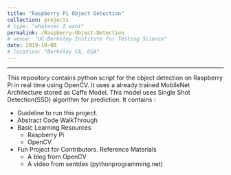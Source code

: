 ```yaml
---
title: "Raspberry Pi Object Detection"
collection: projects
# type: "whatever I want"
permalink: /Raspberry-Object-Detection
# venue: "UC-Berkeley Institute for Testing Science"
date: 2019-10-08
# location: "Berkeley CA, USA"
---
```

---
This repository contains python script for the object detection on Raspberry Pi in real time using OpenCV. It uses a already trained MobileNet Architecture stored as Caffe Model. This model uses Single Shot Detection(SSD) algorithm for prediction.
It contains : 
* Guideline to run this project.
* Abstract Code WalkThrough
* Basic Learning Resources
    * Raspberry Pi
    * OpenCV
* Fun Project for Contributors. Reference Materials
    * A blog from OpenCV
    * A video from sentdex (pythonprogramming.net)